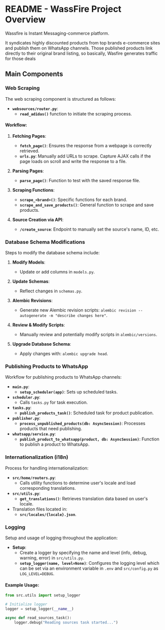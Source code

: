 # README - WassFire Project Overview
 Wassfire is Instant Messaging-commerce platform. 
 
 It syndicates highly discounted products from top brands e-commerce sites and publish them on WhatsApp channels. Those published products link directly to their original brand listing, so basically, Wasfire generates traffic for those deals
 
## Main Components

### Web Scraping

The web scraping component is structured as follows:

- **`websources/router.py`**:
  - **`read_adidas()`** function to initiate the scraping process.

#### Workflow:
1. **Fetching Pages**:
   - **`fetch_page()`**: Ensures the response from a webpage is correctly retrieved.
   - **`urls.py`**: Manually add URLs to scrape. Capture AJAX calls if the page loads on scroll and write the response to a file.

2. **Parsing Pages**:
   - **`parse_page()`**: Function to test with the saved response file.

3. **Scraping Functions**:
   - **`scrape_<brand>()`**: Specific functions for each brand.
   - **`scrape_and_save_products()`**: General function to scrape and save products.

4. **Source Creation via API**:
   - **`/create_source`**: Endpoint to manually set the source's name, ID, etc.

### Database Schema Modifications

Steps to modify the database schema include:

1. **Modify Models**:
   - Update or add columns in `models.py`.

2. **Update Schemas**:
   - Reflect changes in `schemas.py`.

3. **Alembic Revisions**:
   - Generate new Alembic revision scripts: `alembic revision --autogenerate -m "describe changes here"`.

4. **Review & Modify Scripts**:
   - Manually review and potentially modify scripts in `alembic/versions`.

5. **Upgrade Database Schema**:
   - Apply changes with: `alembic upgrade head`.

### Publishing Products to WhatsApp

Workflow for publishing products to WhatsApp channels:

- **`main.py`**:
  - **`setup_scheduler(app)`**: Sets up scheduled tasks.
- **`scheduler.py`**:
  - Calls `tasks.py` for task execution.
- **`tasks.py`**:
  - **`publish_products_task()`**: Scheduled task for product publication.
- **`publisher.py`**:
  - **`process_unpublished_products(db: AsyncSession)`**: Processes products that need publishing.
- **`whatsapp/service.py`**:
  - **`publish_product_to_whatsapp(product, db: AsyncSession)`**: Function to publish a product to WhatsApp.

### Internationalization (i18n)

Process for handling internationalization:

- **`src/home/routers.py`**:
  - Calls utility functions to determine user's locale and load corresponding translations.
- **`src/utils.py`**:
  - **`get_translations()`**: Retrieves translation data based on user's locale.
- Translation files located in:
  - **`src/locales/{locale}.json`**.

### Logging

Setup and usage of logging throughout the application:

- **Setup**: 
  - Create a logger by specifying the name and level (info, debug, warning, error) in `src/utils.py`.
  - **`setup_logger(name, level=None)`**: Configures the logging level which can be set via an environment variable in `.env` and `src/config.py` as `LOG_LEVEL=DEBUG`.

#### Example Usage:
```python
from src.utils import setup_logger

# Initialize logger
logger = setup_logger(__name__)

async def read_sources_task():
    logger.debug("Reading sources task started...")
